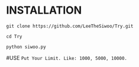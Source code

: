 # INSTALLATION
``
git clone https://github.com/LeeTheSiwoo/Try.git
``

``
cd Try
``

``
python siwoo.py
``

#USE
``
Put Your Limit. Like: 1000, 5000, 10000.
``
